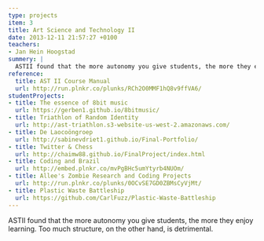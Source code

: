 ```yaml
---
type: projects
item: 3
title: Art Science and Technology II
date: 2013-12-11 21:57:27 +0100
teachers: 
- Jan Hein Hoogstad
summery: | 
  ASTII found that the more autonomy you give students, the more they enjoy learning. Too much structure, on the other hand, is detrimental.
reference:
  title: AST II Course Manual
  url: http://run.plnkr.co/plunks/RCh2O0MMF1hQ8v9ffVA6/
studentProjects: 
- title: The essence of 8bit music
  url: https://gerben1.github.io/8bitmusic/
- title: Triathlon of Random Identity
  url: http://ast-triathlon.s3-website-us-west-2.amazonaws.com/
- title: De Laocoöngroep
  url: http://sabinevdriet1.github.io/Final-Portfolio/
- title: Twitter & Chess
  url: http://chaimw88.github.io/FinalProject/index.html
- title: Coding and Brazil
  url: http://embed.plnkr.co/mvPgBHc5umYtyrb4NUOm/
- title: Allee's Zombie Research and Coding Projects
  url: http://run.plnkr.co/plunks/0OCvSE7GD0ZBMsCyVjMt/
- title: Plastic Waste Battleship
  url: https://github.com/CarlFuzz/Plastic-Waste-Battleship
---
```

ASTII found that the more autonomy you give students, the more they enjoy learning. Too much structure, on the other hand, is detrimental.